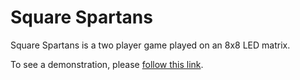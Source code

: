 # Square Spartans
 Square Spartans is a two player game played on an 8x8 LED matrix. 
 
 To see a demonstration, please [follow this link].
 
 [follow this link]: https://www.youtube.com/watch?v=hZpWlnL3-mM
 
